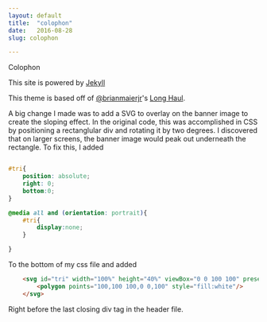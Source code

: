 ```yaml
---
layout: default
title:  "colophon"
date:   2016-08-28
slug: colophon

---
```

Colophon

This site is powered by <a href="http://jekyllrb.com">Jekyll </a>

This theme is based off of [@brianmaierjr](https://twitter.com/brianmaierjr)'s [Long Haul](https://github.com/brianmaierjr/long-haul). 

A big change I made was to add a SVG to overlay on the banner image to create the sloping effect. In the original code, this was accomplished in CSS by positioning a rectanglular div and rotating it by two degrees. I discovered that on larger screens, the banner image would peak out underneath the rectangle. To fix this, I added

```css

#tri{
    position: absolute;
    right: 0;
    bottom:0;
}

@media all and (orientation: portrait){
    #tri{
        display:none;
    }

}
```

To the bottom of my css file and added

```html
	<svg id="tri" width="100%" height="40%" viewBox="0 0 100 100" preserveAspectRatio="none">
        <polygon points="100,100 100,0 0,100" style="fill:white"/>
    </svg>

```

Right before the last closing div tag in the header file. 